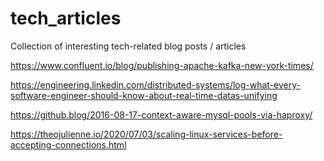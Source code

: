 # tech_articles
Collection of interesting tech-related blog posts / articles

https://www.confluent.io/blog/publishing-apache-kafka-new-york-times/

https://engineering.linkedin.com/distributed-systems/log-what-every-software-engineer-should-know-about-real-time-datas-unifying

https://github.blog/2016-08-17-context-aware-mysql-pools-via-haproxy/

https://theojulienne.io/2020/07/03/scaling-linux-services-before-accepting-connections.html
